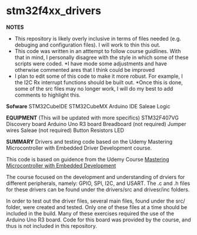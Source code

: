# stm32f4xx_drivers

**NOTES**
- This repository is likely overly inclusive in terms of files needed (e.g. debuging and configuration files). I will work to thin this out.
- This code was written in an atttempt to follow course guidlines. With that in mind, I personally disagree with the style in which some of these scripts were coded.
   *I have mode some adjustments and have otherwise commented ares that I think could be improved
- I plan to edit some of this code to make it more robust. For example, I the I2C Rx interrupt functions should be built out.
    *Once this is done, some of the src files may no longer work, I will do my best to add comments to highlight this.

**Sofware**
STM32CubeIDE
STM32CubeMX
Arduino IDE
Saleae Logic

**EQUIPMENT**
(This will be updated with more specifics)
STM32F407VG Discovery board
Arduino Uno R3 board
Breadboard (not required)
Jumper wires
Saleae (not required)
Button
Resistors
LED

**SUMMARY**
Drivers and testing code based on the Udemy Mastering Microcontroller with Embedded Driver Development course.

This code is based on guidence from the Udemy Course [Mastering Microcontroller with Embedded Development](https://www.udemy.com/course/mastering-microcontroller-with-peripheral-driver-development/)

The course focused on the development and understanding of drviers for different peripherals, namely: GPIO, SPI, I2C, and USART.
The .c and .h files for these drivers can be found under the drivers/src and drivesr/inc folders.

In order to test out the driver files, several main files, found under the src/ folder, were created and tested.
Only one of these files at a time should be included in the build.
Many of these exercises required the use of the Arduino Uno R3 board.
Code for this board was provided by the course, and thus is not included in this repository.
